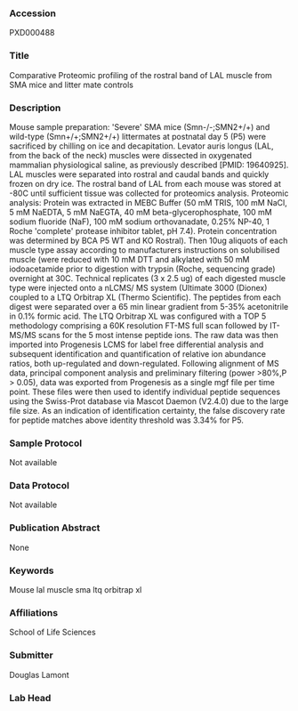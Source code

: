### Accession
PXD000488

### Title
Comparative Proteomic profiling of the rostral band of LAL muscle from SMA mice and litter mate controls

### Description
Mouse sample preparation: 'Severe' SMA mice (Smn-/-;SMN2+/+) and wild-type (Smn+/+;SMN2+/+)  littermates at postnatal day 5 (P5) were sacrificed by  chilling on ice and decapitation. Levator auris longus (LAL, from the back of the  neck) muscles were dissected in oxygenated mammalian physiological saline, as  previously described [PMID: 19640925]. LAL muscles were separated into rostral and caudal bands and quickly frozen on dry ice. The rostral band of LAL from each mouse  was stored at -80C until sufficient tissue was collected for proteomics analysis.   Proteomic analysis:   Protein was extracted in MEBC Buffer (50 mM TRIS, 100 mM NaCl, 5 mM  NaEDTA, 5 mM NaEGTA, 40 mM beta-glycerophosphate, 100 mM sodium fluoride  (NaF), 100 mM sodium orthovanadate, 0.25% NP-40, 1 Roche 'complete' protease inhibitor tablet, pH 7.4). Protein concentration was determined by BCA  P5 WT and KO Rostral). Then 10ug aliquots of each muscle type  assay according to manufacturers instructions on solubilised muscle (were reduced with 10 mM DTT and alkylated with 50 mM iodoacetamide prior  to digestion with trypsin (Roche, sequencing grade) overnight at 30C. Technical  replicates (3 x 2.5 ug) of each digested muscle type were injected onto a nLCMS/  MS system (Ultimate 3000 (Dionex) coupled to a LTQ Orbitrap XL (Thermo  Scientific). The peptides from each digest were separated over a 65 min linear  gradient from 5-35% acetonitrile in 0.1% formic acid. The LTQ Orbitrap XL was  configured with a TOP 5 methodology comprising a 60K resolution FT-MS full  scan followed by IT-MS/MS scans for the 5 most intense peptide ions. The raw  data was then imported into Progenesis LCMS for label free differential analysis  and subsequent identification and quantification of relative ion abundance  ratios, both up-regulated and down-regulated. Following alignment of MS data,  principal component analysis and preliminary filtering (power >80%,P > 0.05), data was exported from Progenesis as a single mgf file per time point. These files  were then used to identify individual peptide sequences using the Swiss-Prot  database via Mascot Daemon (V2.4.0) due to the large file size. As an indication  of identification certainty, the false discovery rate for peptide matches above  identity threshold was  3.34% for P5.

### Sample Protocol
Not available

### Data Protocol
Not available

### Publication Abstract
None

### Keywords
Mouse lal muscle sma ltq orbitrap xl

### Affiliations
School of Life Sciences

### Submitter
Douglas Lamont

### Lab Head


